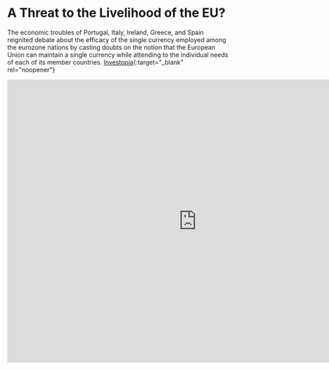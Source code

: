 # A Threat to the Livelihood of the EU?
The economic troubles of Portugal, Italy, Ireland, Greece, and Spain reignited debate about the efficacy of the single currency employed among the eurozone nations by casting doubts on the notion that the European Union can maintain a single currency while attending to the individual needs of each of its member countries. [Investopia](https://www.investopedia.com/terms/p/piigs.asp){:target="_blank" rel="noopener"}
<iframe src="https://data.oecd.org/chart/6gIQ" width="860" height="645" style="border: 0" mozallowfullscreen="true" webkitallowfullscreen="true" allowfullscreen="true"><a href="https://data.oecd.org/chart/6gIQ" target="_blank">OECD Chart: General government debt, Total, % of GDP, Annual, 2007 – 2019</a></iframe>
